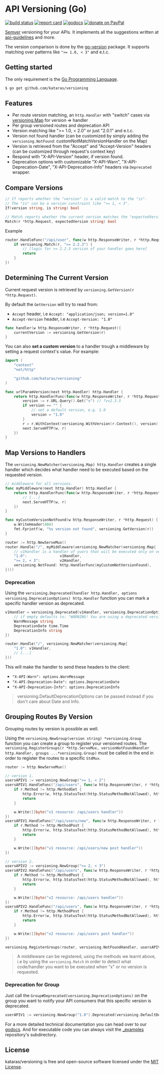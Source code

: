 # API Versioning (Go)

[![build status](https://img.shields.io/github/actions/workflow/status/kataras/versioning/ci.yml?style=for-the-badge)](https://github.com/kataras/versioning/actions) [![report card](https://img.shields.io/badge/report%20card-a%2B-ff3333.svg?style=for-the-badge)](https://goreportcard.com/report/github.com/kataras/versioning) [![godocs](https://img.shields.io/badge/go-%20docs-488AC7.svg?style=for-the-badge)](https://godoc.org/github.com/kataras/versioning) [![donate on PayPal](https://img.shields.io/badge/support-PayPal-blue.svg?style=for-the-badge)](https://www.paypal.me/kataras)

[Semver](https://semver.org/) versioning for your APIs. It implements all the suggestions written at [api-guidelines](https://github.com/byrondover/api-guidelines/blob/master/Guidelines.md#versioning) and more.

The version comparison is done by the [go-version](https://github.com/hashicorp/go-version) package. It supports matching over patterns like `">= 1.0, < 3"` and e.t.c.

## Getting started

The only requirement is the [Go Programming Language](https://golang.org/dl).

```sh
$ go get github.com/kataras/versioning
```

## Features

- Per route version matching, an `http.Handler` with "switch" cases via [versioning.Map](https://github.com/kataras/versioning/blob/master/versioning.go#L33) for version => handler
- Per group versioned routes and deprecation API
- Version matching like ">= 1.0, < 2.0" or just "2.0.1" and e.t.c.
- Version not found handler (can be customized by simply adding the `versioning.NotFound`: customNotMatchVersionHandler on the Map)
- Version is retrieved from the "Accept" and "Accept-Version" headers (can be customized through request's context key)
- Respond with "X-API-Version" header, if version found.
- Deprecation options with customizable "X-API-Warn", "X-API-Deprecation-Date", "X-API-Deprecation-Info" headers via `Deprecated` wrapper.

## Compare Versions

```go
// If reports whether the "version" is a valid match to the "is".
// The "is" can be a version constraint like ">= 1, < 3".
If(version string, is string) bool
```

```go
// Match reports whether the current version matches the "expectedVersion".
Match(r *http.Request, expectedVersion string) bool
```

Example

```go
router.HandleFunc("/api/user", func(w http.ResponseWriter, r *http.Request) {
    if versioning.Match(r, ">= 2.2.3") {
        // [logic for >= 2.2.3 version of your handler goes here]
        return
    }
})
```

## Determining The Current Version

Current request version is retrieved by `versioning.GetVersion(r *http.Request)`.

By default the `GetVersion` will try to read from:
- `Accept` header, i.e `Accept: "application/json; version=1.0"`
- `Accept-Version` header, i.e `Accept-Version: "1.0"`

```go
func handler(w http.ResponseWriter, r *http.Request){
    currentVersion := versioning.GetVersion(r)
}
```

You can also **set a custom version** to a handler trough a middleware by setting a request context's value.
For example:
```go
import (
    "context"
    "net/http"

    "github.com/kataras/versioning"
)

func urlParamVersion(next http.Handler) http.Handler {
    return http.HandlerFunc(func(w http.ResponseWriter, r *http.Request){
        version := r.URL.Query().Get("v") // ?v=2.3.5
        if version == "" {
            // set a default version, e.g. 1.0
            version = "1.0"
        }
        r = r.WithContext(versioning.WithVersion(r.Context(), version))
        next.ServeHTTP(w, r)
    })
}
```

## Map Versions to Handlers

The `versioning.NewMatcher(versioning.Map) http.Handler` creates a single handler which decides what handler need to be executed based on the requested version.

```go
// middleware for all versions.
func myMiddleware(next http.Handler) http.Handler {
    return http.HandlerFunc(func(w http.ResponseWriter, r *http.Request){
        // [...]
        next.ServeHTTP(w, r)
    })
}

func myCustomVersionNotFound(w http.ResponseWriter, r *http.Request) {
    w.WriteHeader(404)
    fmt.Fprintf(w, "%s version not found", versioning.GetVersion(r))
}

router := http.NewServeMux()
router.Handle("/", myMiddleware(versioning.NewMatcher(versioning.Map{
    // v1Handler is a handler of yuors that will be executed only on version 1.
    "1.0":               v1Handler, 
    ">= 2, < 3":         v2Handler,
    versioning.NotFound: http.HandlerFunc(myCustomNotVersionFound),
})))
```

### Deprecation

Using the `versioning.Deprecated(handler http.Handler, options versioning.DeprecationOptions) http.Handler` function you can mark a specific handler version as deprecated.

```go
v1Handler = versioning.Deprecated(v1Handler, versioning.DeprecationOptions{
    // if empty defaults to: "WARNING! You are using a deprecated version of this API."
    WarnMessage string
    DeprecationDate time.Time
    DeprecationInfo string
})

router.Handle("/", versioning.NewMatcher(versioning.Map{
    "1.0": v1Handler,
    // [...]
}))
```

This will make the handler to send these headers to the client:

- `"X-API-Warn": options.WarnMessage`
- `"X-API-Deprecation-Date": options.DeprecationDate`
- `"X-API-Deprecation-Info": options.DeprecationInfo`

> versioning.DefaultDeprecationOptions can be passed instead if you don't care about Date and Info.

## Grouping Routes By Version

Grouping routes by version is possible as well.

Using the `versioning.NewGroup(version string) *versioning.Group` function you can create a group to register your versioned routes.
The `versioning.RegisterGroups(r *http.ServeMux, versionNotFoundHandler http.Handler, groups ...*versioning.Group)` must be called in the end in order to register the routes to a specific `StdMux`.

```go
router := http.NewServeMux()

// version 1.
usersAPIV1 := versioning.NewGroup(">= 1, < 2")
usersAPIV1.HandleFunc("/api/users", func(w http.ResponseWriter, r *http.Request) {
    if r.Method != http.MethodGet {
        http.Error(w, http.StatusText(http.StatusMethodNotAllowed), http.StatusMethodNotAllowed)
        return
    }

    w.Write([]byte("v1 resource: /api/users handler"))
})
usersAPIV1.HandleFunc("/api/users/new", func(w http.ResponseWriter, r *http.Request) {
    if r.Method != http.MethodPost {
        http.Error(w, http.StatusText(http.StatusMethodNotAllowed), http.StatusMethodNotAllowed)
        return
    }

    w.Write([]byte("v1 resource: /api/users/new post handler"))
})

// version 2.
usersAPIV2 := versioning.NewGroup(">= 2, < 3")
usersAPIV2.HandleFunc("/api/users", func(w http.ResponseWriter, r *http.Request) {
    if r.Method != http.MethodPost {
        http.Error(w, http.StatusText(http.StatusMethodNotAllowed), http.StatusMethodNotAllowed)
        return
    }

    w.Write([]byte("v2 resource: /api/users handler"))
})
usersAPIV2.HandleFunc("/api/users", func(w http.ResponseWriter, r *http.Request) {
    if r.Method != http.MethodPost {
        http.Error(w, http.StatusText(http.StatusMethodNotAllowed), http.StatusMethodNotAllowed)
        return
    }

    w.Write([]byte("v2 resource: /api/users post handler"))
})

versioning.RegisterGroups(router, versioning.NotFoundHandler, usersAPIV1, usersAPIV2)
```

> A middleware can be registered, using the methods we learnt above, i.e by using the `versioning.Match` in order to detect what code/handler you want to be executed when "x" or no version is requested.

### Deprecation for Group

Just call the `Group#Deprecated(versioning.DeprecationOptions)` on the group you want to notify your API consumers that this specific version is deprecated.

```go
userAPIV1 := versioning.NewGroup("1.0").Deprecated(versioning.DefaultDeprecationOptions)
```

For a more detailed technical documentation you can head over to our [godocs](https://godoc.org/github.com/kataras/versioning). And for executable code you can always visit the [_examples](_examples) repository's subdirectory.

## License

kataras/versioning is free and open-source software licensed under the [MIT License](https://tldrlegal.com/license/mit-license).
